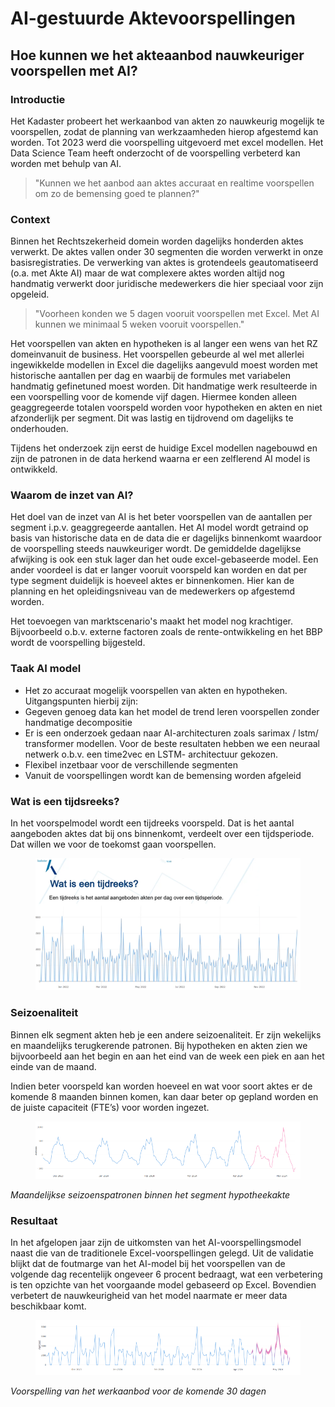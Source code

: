 # AI-gestuurde Aktevoorspellingen 

## Hoe kunnen we het akteaanbod nauwkeuriger voorspellen met AI? 
 
### Introductie 
Het Kadaster probeert het werkaanbod van akten zo nauwkeurig mogelijk te voorspellen, zodat de planning van werkzaamheden hierop afgestemd kan worden. Tot 2023 werd die voorspelling uitgevoerd met excel modellen. Het Data Science Team heeft onderzocht of de voorspelling verbeterd kan worden met behulp van AI. 
 
>"Kunnen we het aanbod aan aktes accuraat en realtime voorspellen om zo de bemensing goed te plannen?" 

### Context 
Binnen het Rechtszekerheid domein worden dagelijks honderden aktes verwerkt. De aktes vallen onder 30 segmenten die worden verwerkt in onze basisregistraties. De verwerking van aktes is grotendeels geautomatiseerd (o.a. met Akte AI) maar de wat complexere aktes worden altijd nog handmatig verwerkt door juridische medewerkers die hier speciaal voor zijn opgeleid. 

>"Voorheen konden we 5 dagen vooruit voorspellen met Excel. Met AI kunnen we minimaal 5 weken vooruit voorspellen." 

Het voorspellen van akten en hypotheken is al langer een wens van het RZ domeinvanuit de business. Het voorspellen gebeurde al wel met allerlei ingewikkelde modellen in Excel die dagelijks aangevuld moest worden met historische aantallen per dag en waarbij de formules met variabelen handmatig gefinetuned moest worden. Dit handmatige werk resulteerde in een voorspelling voor de komende vijf dagen. Hiermee konden alleen geaggregeerde totalen voorspeld worden voor hypotheken en akten en niet afzonderlijk per segment. Dit was lastig en tijdrovend om dagelijks te onderhouden. 

Tijdens het onderzoek zijn eerst de huidige Excel modellen nagebouwd en zijn de patronen in de data herkend waarna er een zelflerend AI model is ontwikkeld.  

### Waarom de inzet van AI?  

Het doel van de inzet van AI is het beter voorspellen van de aantallen per segment i.p.v. geaggregeerde aantallen. Het AI model wordt getraind op basis van historische data en de data die er dagelijks binnenkomt waardoor de voorspelling steeds nauwkeuriger wordt. De gemiddelde dagelijkse afwijking is ook een stuk lager dan het oude excel-gebaseerde model. Een ander voordeel is dat er langer vooruit voorspeld kan worden en dat per type segment duidelijk is hoeveel aktes er binnenkomen. Hier kan de planning en het opleidingsniveau van de medewerkers op afgestemd worden.   

Het toevoegen van marktscenario's maakt het model nog krachtiger. Bijvoorbeeld o.b.v. externe factoren zoals de rente-ontwikkeling en het BBP wordt de voorspelling bijgesteld.   

### Taak AI model  

- Het zo accuraat mogelijk voorspellen van akten en hypotheken. Uitgangspunten hierbij zijn:  
- Gegeven genoeg data kan het model de trend leren voorspellen zonder handmatige decompositie  
- Er is een onderzoek gedaan naar AI-architecturen zoals sarimax / lstm/ transformer modellen. Voor de beste resultaten hebben we een neuraal netwerk o.b.v. een time2vec en LSTM- architectuur gekozen. 
- Flexibel inzetbaar voor de verschillende segmenten  
- Vanuit de voorspellingen wordt kan de bemensing worden afgeleid  

### Wat is een tijdsreeks?  

In het voorspelmodel wordt een tijdreeks voorspeld. Dat is het aantal aangeboden aktes dat bij ons binnenkomt, verdeelt over een tijdsperiode. Dat willen we voor de toekomst gaan voorspellen.  

<figure id="figuur-1">
  <a href="/innovatie/voorspelmodellen/afbeeldingen/voorspelmodellen1.PNG">
    <img src="/innovatie/voorspelmodellen/afbeeldingen/voorspelmodellen1.PNG" alt="Proces">
  </a>
</figure>

### Seizoenaliteit  

Binnen elk segment akten heb je een andere seizoenaliteit. Er zijn wekelijks en maandelijks terugkerende patronen. Bij hypotheken en akten zien we bijvoorbeeld aan het begin en aan het eind van de week een piek en aan het einde van de maand. 

Indien beter voorspeld kan worden hoeveel en wat voor soort aktes er de komende 8 maanden binnen komen, kan daar beter op gepland worden en de juiste capaciteit (FTE’s) voor worden ingezet.  

<figure id="figuur-1">
  <a href="/innovatie/voorspelmodellen/afbeeldingen/voorspelmodellen2.PNG">
    <img src="/innovatie/voorspelmodellen/afbeeldingen/voorspelmodellen2.PNG" alt="Proces">
  </a>
</figure>
 
*Maandelijkse seizoenspatronen binnen het segment hypotheekakte* 

### Resultaat 

In het afgelopen jaar zijn de uitkomsten van het AI-voorspellingsmodel naast die van de traditionele Excel-voorspellingen gelegd. Uit de validatie blijkt dat de foutmarge van het AI-model bij het voorspellen van de volgende dag recentelijk ongeveer 6 procent bedraagt, wat een verbetering is ten opzichte van het voorgaande model gebaseerd op Excel. Bovendien verbetert de nauwkeurigheid van het model naarmate er meer data beschikbaar komt.

<figure id="figuur-1">
  <a href="/innovatie/voorspelmodellen/afbeeldingen/voorspelmodellen3.PNG">
    <img src="/innovatie/voorspelmodellen/afbeeldingen/voorspelmodellen3.PNG" alt="Proces">
  </a>
</figure>

*Voorspelling van het werkaanbod voor de komende 30 dagen* 

 
